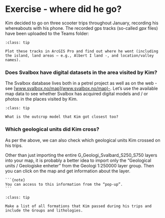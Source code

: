 # Exercise - where did he go?


Kim decided to go on three scooter trips throughout January, recording his whereabouts with his phone.
The recorded gps tracks (so-called *gpx* files) have been uploaded to the Teams folder: 

```{admonition} Task
:class: tip

Plot these tracks in ArcGIS Pro and find out where he went (including the island, land areas – e.g., Albert I land -, and location/valley names). 

`````


### Does Svalbox have digital datasets in the area visited by Kim?

The Svalbox database lives both in a petrel project as well as on the web -see [www.svalbox.no/map](www.svalbox.no/map)-.
Let’s use the available map data to see whether Svalbox has acquired digital models and / or photos in the places visited by Kim.

```{admonition} Task
:class: tip

What is the outcrop model that Kim got closest too?

`````


### Which geological units did Kim cross?

As per the above, we can also check which geological units Kim crossed on his trips. 

Other than just importing the entire G_Geologi_Svalbard_S250_S750 layers into your map, it is probably a better idea to import only the “Geological units / Geologiske enheter” from the Geologi 1:250000 layer group.
Then you can click on the map and get information about the layer.

````{margin}
```{note}
You can access to this information from the “pop-up”.
```
````

```{admonition} Task
:class: tip

Make a list of all formations that Kim passed during his trips and include the Groups and lithologies.
```